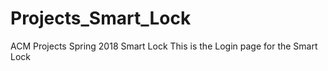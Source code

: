 # Projects_Smart_Lock
ACM Projects Spring 2018 Smart Lock
This is the Login page for the Smart Lock

